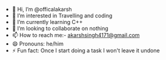 - 👋 Hi, I’m @officalakarsh
- 👀 I’m interested in Travelling and coding
- 🌱 I’m currently learning C++
- 💞️ I’m looking to collaborate on nothing
- 📫 How to reach me:- akarshsingh4171@gmail.com
- 😄 Pronouns: he/him
- ⚡ Fun fact: Once I start doing a task I won't leave it undone 

<!---
officalakarsh/officalakarsh is a ✨ special ✨ repository because its `README.md` (this file) appears on your GitHub profile.
You can click the Preview link to take a look at your changes.
--->
